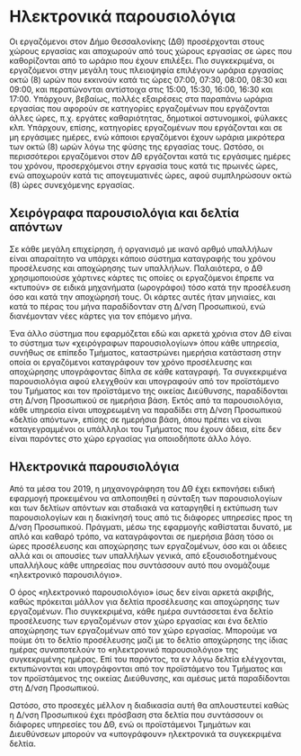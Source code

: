 # Ηλεκτρονικά παρουσιολόγια

Οι εργαζόμενοι στον Δήμο Θεσσαλονίκης (ΔΘ) προσέρχονται στους χώρους εργασίας και αποχωρούν από τους χώρους εργασίας σε ώρες που καθορίζονται από το ωράριο που έχουν επιλέξει. Πιο συγκεκριμένα, οι εργαζόμενοι στην μεγάλη τους πλειοψηφία επιλέγουν ωράρια εργασίας οκτώ (8) ωρών που εκκινούν κατά τις ώρες 07:00, 07:30, 08:00, 08:30 και 09:00, και περατώνονται αντίστοιχα στις 15:00, 15:30, 16:00, 16:30 και 17:00. Υπάρχουν, βεβαίως, πολλές εξαιρέσεις στα παραπάνω ωράρια εργασίας που αφορούν σε κατηγορίες εργαζομένων που εργάζονται άλλες ώρες, π.χ. εργάτες καθαριότητας, δημοτικοί αστυνομικοί, φύλακες κλπ. Υπάρχουν, επίσης, κατηγορίες εργαζομένων που εργάζονται και σε μη εργάσιμες ημέρες, ενώ κάποιοι εργαζόμενοι έχουν ωράρια μικρότερα των οκτώ (8) ωρών λόγω της φύσης της εργασίας τους. Ωστόσο, οι περισσότεροι εργαζόμενοι στον ΔΘ εργάζονται κατά τις εργάσιμες ημέρες του χρόνου, προσερχόμενοι στην εργασία τους κατά τις πρωινές ώρες, ενώ αποχωρούν κατά τις απογευματινές ώρες, αφού συμπληρώσουν οκτώ (8) ώρες συνεχόμενης εργασίας.

## Χειρόγραφα παρουσιολόγια και δελτία απόντων

Σε κάθε μεγάλη επιχείρηση, ή οργανισμό με ικανό αρθμό υπαλλήλων είναι απαραίτητο να υπάρχει κάποιο σύστημα καταγραφής του χρόνου προσέλευσης και αποχώρησης των υπαλλήλων. Παλαιότερα, ο ΔΘ χρησιμοποιούσε χάρτινες κάρτες τις οποίες οι εργαζόμενοι έπρεπε να «κτυπούν» σε ειδικά μηχανήματα (ωρογράφοι) τόσο κατά την προσέλευση όσο και κατά την αποχώρησή τους. Οι κάρτες αυτές ήταν μηνιαίες, και κατά το πέρας του μήνα παραδίδονταν στη Δ/νση Προσωπικού, ενώ διανέμονταν νέες κάρτες για τον επόμενο μήνα.

Ένα άλλο σύστημα που εφαρμόζεται εδώ και αρκετά χρόνια στον ΔΘ είναι το σύστημα των «χειρόγραφων παρουσιολογίων» όπου κάθε υπηρεσία, συνήθως σε επίπεδο Τμήματος, καταστρώνει ημερήσια κατάσταση στην οποία οι εργαζόμενοι καταγράφουν τον χρόνο προσέλευσης και αποχώρησης υπογράφοντας δίπλα σε κάθε καταγραφή. Τα συγκεκριμένα παρουσιολόγια αφού ελεγχθούν και υπογραφούν από τον προϊστάμενο του Τμήματος και τον προϊστάμενο της οικείας Διεύθυνσης, παραδίδονται στη Δ/νση Προσωπικού σε ημερήσια βάση. Εκτός από τα παρουσιολόγια, κάθε υπηρεσία είναι υποχρεωμένη να παραδίδει στη Δ/νση Προσωπικού «δελτίο απόντων», επίσης σε ημερήσια βάση, όπου πρέπει να είναι καταγεγραμμένοι οι υπάλληλοι του Τμήματος που έχουν άδεια, είτε δεν είναι παρόντες στο χώρο εργασίας για οποιοδήποτε άλλο λόγο.

## Ηλεκτρονικά παρουσιολόγια

Από τα μέσα του 2019, η μηχανογράφηση του ΔΘ έχει εκπονήσει ειδική εφαρμογή προκειμένου να απλοποιηθεί η σύνταξη των παρουσιολογίων και των δελτίων απόντων και σταδιακά να καταργηθεί η εκτύπωση των παρουσιολογίων και η διακίνησή τους από τις διάφορες υπηρεσίες προς τη Δ/νση Προσωπικού. Πράγματι, μέσω της εφαρμογής καθίσταται δυνατό, με απλό και καθαρό τρόπο, να καταγράφονται σε ημερήσια βάση τόσο οι ώρες προσέλευσης και αποχώρησης των εργαζομένων, όσο και οι άδειες αλλά και οι απουσίες των υπαλλήλων γενικά, από εξουσιοδοτημένους υπαλλήλους κάθε υπηρεσίας που συντάσσουν αυτό που ονομάζουμε «ηλεκτρονικό παρουσιλόγιο».

Ο όρος «ηλεκτρονικό παρουσιολόγιο» ίσως δεν είναι αρκετά ακριβής, καθώς πρόκειται μάλλον για δελτία προσέλευσης και αποχώρησης των εργαζομένων. Πιο συγκεκριμένα, κάθε ημέρα συντάσσεται ένα δελτίο προσέλευσης των εργαζομένων στον χώρο εργασίας και ένα δελτίο αποχώρησης των εργαζομένων από τον χώρο εργασίας. Μπορούμε να πούμε ότι το δελτίο προσέλευσης μαζί με το δελτίο αποχώρησης της ίδιας ημέρας συναποτελούν το «ηλεκτρονικό παρουσιολόγιο» της συγκεκριμένης ημέρας. Επί του παρόντος, τα εν λόγω δελτία ελέγχονται, εκτυπώνονται και υπογράφονται από τον προϊστάμενο του Τμήματος και τον προϊστάμενος της οικείας Διεύθυνσης, και αμέσως μετά παραδίδονται στη Δ/νση Προσωπικού.

Ωστόσο, στο προσεχές μέλλον η διαδικασία αυτή θα απλουστευτεί καθώς η Δ/νση Προσωπικού έχει πρόσβαση στα δελτία που συντάσσουν οι διάφορες υπηρεσίες του ΔΘ, ενώ οι προϊστάμενοι Τμημάτων και Διευθύνσεων μπορούν να «υπογράφουν» ηλεκτρονικά τα συγκεκριμένα δελτία.

